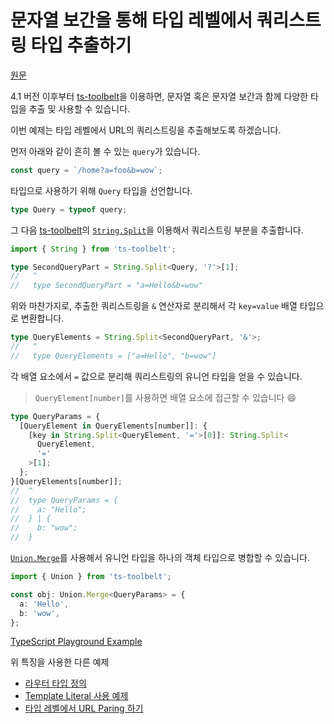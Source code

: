# 문자열 보간을 통해 타입 레벨에서 쿼리스트링 타입 추출하기

[원문](https://twitter.com/mpocock1/status/1499002040168636420?s=20&t=5k4HgmoEfoRrIio-TeoUag)

4.1 버전 이후부터 [ts-toolbelt](https://github.com/millsp/ts-toolbelt)을 이용하면, 문자열 혹은 문자열 보간과 함께 다양한 타입을 추출 및 사용할 수 있습니다.

이번 예제는 타입 레벨에서 URL의 쿼리스트링을 추출해보도록 하겠습니다.

먼저 아래와 같이 흔히 볼 수 있는 `query`가 있습니다.

```ts
const query = `/home?a=foo&b=wow`;
```

타입으로 사용하기 위해 `Query` 타입을 선언합니다.

```ts
type Query = typeof query;
```

그 다음 [ts-toolbelt](https://github.com/millsp/ts-toolbelt)의 [`String.Split`](https://millsp.github.io/ts-toolbelt/modules/string_split.html)을 이용해서 쿼리스트링 부분을 추출합니다.

```ts
import { String } from 'ts-toolbelt';

type SecondQueryPart = String.Split<Query, '?'>[1];
//   ^
//   type SecondQueryPart = "a=Hello&b=wow"
```

위와 마찬가지로, 추출한 쿼리스트링을 `&` 연산자로 분리해서 각 `key=value` 배열 타입으로 변환합니다.

```ts
type QueryElements = String.Split<SecondQueryPart, '&'>;
//   ^
//   type QueryElements = ["a=Hello", "b=wow"]
```

각 배열 요소에서 `=` 값으로 분리해 쿼리스트링의 유니언 타입을 얻을 수 있습니다.

> `QueryElement[number]`를 사용하면 배열 요소에 접근할 수 있습니다 :smile:

```ts
type QueryParams = {
  [QueryElement in QueryElements[number]]: {
    [key in String.Split<QueryElement, '='>[0]]: String.Split<
      QueryElement,
      '='
    >[1];
  };
}[QueryElements[number]];
//  ^
//  type QueryParams = {
//    a: "Hello";
//  } | {
//    b: "wow";
//  }
```

[`Union.Merge`](https://millsp.github.io/ts-toolbelt/modules/union_merge.html)를 사용해서 유니언 타입을 하나의 객체 타입으로 병합할 수 있습니다.

```ts
import { Union } from 'ts-toolbelt';

const obj: Union.Merge<QueryParams> = {
  a: 'Hello',
  b: 'wow',
};
```

[TypeScript Playground Example](https://www.typescriptlang.org/ko/play?#code/JYWwDg9gTgLgBAbzgZRlYA7A5gGjgVQ2AgzgF84AzKCEOAIhgGcBaGCCAGwCMBTTmPQDcAKBEBjEk3gBHAK68oATzgBeOAAMA9AAtavAPwBDVZQ4AybqoDuEaxtEiYSsLzgBFBcrVxnriJRw8opKjn5uyLySGAAmniEACkawPqjo2AB0yGCcwDAAPPHKePQG9AB8ANoAjAC6olpacM0AegZi4R5eSgCinLwgvBjMqWiYWFk5efmR0XHdSbAl5hUNTa3tTi5uRUqLRiBMPggizY1wbadwlbt9A0PwmF0hd4PDTJUYciB8ULW1AC5EFdmpUANK8FRPNLjSa5Aq3fpvGAlVQVSoABn+QJhmWy8PyIOaz2UrweOCJzXoaKJVTqomaZFEZBu3TJ70+31+-0cEik8Ag3AAVkDCMQMBkALKKLC8QoLZIHJjlY5Xc4XdrNIxA+hmCD0CnNbg62zWA0iJkiIA)

위 특징을 사용한 다른 예제

- [라우터 타입 정의](https://twitter.com/codingedgar/status/1501135637117747202?s=20&t=BuKk04CwyxvxzUsdXF4R_Q_)
- [Template Literal 사용 예제](https://twitter.com/Hicksyfern/status/1436263659588792342?s=20&t=G7d2pt7zTl88dVUxsGH7rA)
- [타입 레벨에서 URL Paring 하기](https://twitter.com/anuraghazru/status/1467129993402609669?s=20&t=G7d2pt7zTl88dVUxsGH7rA)
